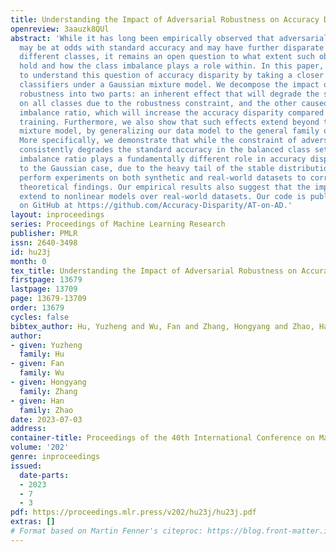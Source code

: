 ```yaml
---
title: Understanding the Impact of Adversarial Robustness on Accuracy Disparity
openreview: 3aauzk8QUl
abstract: 'While it has long been empirically observed that adversarial robustness
  may be at odds with standard accuracy and may have further disparate impacts on
  different classes, it remains an open question to what extent such observations
  hold and how the class imbalance plays a role within. In this paper, we attempt
  to understand this question of accuracy disparity by taking a closer look at linear
  classifiers under a Gaussian mixture model. We decompose the impact of adversarial
  robustness into two parts: an inherent effect that will degrade the standard accuracy
  on all classes due to the robustness constraint, and the other caused by the class
  imbalance ratio, which will increase the accuracy disparity compared to standard
  training. Furthermore, we also show that such effects extend beyond the Gaussian
  mixture model, by generalizing our data model to the general family of stable distributions.
  More specifically, we demonstrate that while the constraint of adversarial robustness
  consistently degrades the standard accuracy in the balanced class setting, the class
  imbalance ratio plays a fundamentally different role in accuracy disparity compared
  to the Gaussian case, due to the heavy tail of the stable distribution. We additionally
  perform experiments on both synthetic and real-world datasets to corroborate our
  theoretical findings. Our empirical results also suggest that the implications may
  extend to nonlinear models over real-world datasets. Our code is publicly available
  on GitHub at https://github.com/Accuracy-Disparity/AT-on-AD.'
layout: inproceedings
series: Proceedings of Machine Learning Research
publisher: PMLR
issn: 2640-3498
id: hu23j
month: 0
tex_title: Understanding the Impact of Adversarial Robustness on Accuracy Disparity
firstpage: 13679
lastpage: 13709
page: 13679-13709
order: 13679
cycles: false
bibtex_author: Hu, Yuzheng and Wu, Fan and Zhang, Hongyang and Zhao, Han
author:
- given: Yuzheng
  family: Hu
- given: Fan
  family: Wu
- given: Hongyang
  family: Zhang
- given: Han
  family: Zhao
date: 2023-07-03
address: 
container-title: Proceedings of the 40th International Conference on Machine Learning
volume: '202'
genre: inproceedings
issued:
  date-parts:
  - 2023
  - 7
  - 3
pdf: https://proceedings.mlr.press/v202/hu23j/hu23j.pdf
extras: []
# Format based on Martin Fenner's citeproc: https://blog.front-matter.io/posts/citeproc-yaml-for-bibliographies/
---
```

